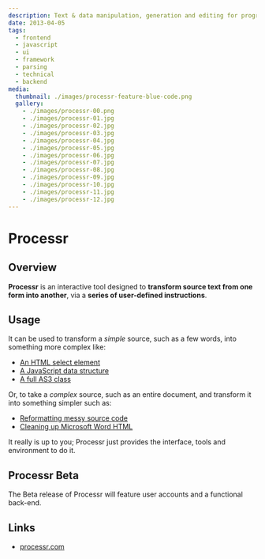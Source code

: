 ```yaml
---
description: Text & data manipulation, generation and editing for programmers & visualisers
date: 2013-04-05
tags:
  - frontend
  - javascript
  - ui
  - framework
  - parsing
  - technical
  - backend
media:
  thumbnail: ./images/processr-feature-blue-code.png
  gallery:
    - ./images/processr-00.png
    - ./images/processr-01.jpg
    - ./images/processr-02.jpg
    - ./images/processr-03.jpg
    - ./images/processr-04.jpg
    - ./images/processr-05.jpg
    - ./images/processr-06.jpg
    - ./images/processr-07.jpg
    - ./images/processr-08.jpg
    - ./images/processr-09.jpg
    - ./images/processr-10.jpg
    - ./images/processr-11.jpg
    - ./images/processr-12.jpg
---
```


# Processr

## Overview

**Processr** is an interactive tool designed to **transform source text from one form into another**, via a **series of user-defined instructions**.

## Usage

It can be used to transform a _simple_ source, such as a few words, into something more complex like:

- [An HTML select element](http://processr.com/#/use?path=Languages/HTML/HTML%20select%20element%20from%20words)
- [A JavaScript data structure](http://processr.com/#/use?path=Languages/JavaScript/Data/Words%20to%202D%20Array)
- [A full AS3 class](http://processr.com/#/use?path=Languages/AS3/Create%20AS3%20class)

Or, to take a _complex_ source, such as an entire document, and transform it into something simpler such as:

- [Reformatting messy source code](http://processr.com/#/use?path=Languages/HTML/Utility/Re-indent%20spaced%20code%20with%20tabs)
- [Cleaning up Microsoft Word HTML](http://processr.com/#/use?path=Languages/HTML/Utility/Clean%20up%20MS%20Word%20formatting)

It really is up to you; Processr just provides the interface, tools and environment to do it.

## Processr Beta

The Beta release of Processr will feature user accounts and a functional back-end.

## Links

- [processr.com](http://processr.com/)
